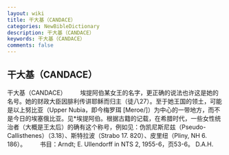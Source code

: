 ```yaml
---
layout: wiki
title: 干大基（CANDACE）
categories: NewBibleDictionary
description: 干大基（CANDACE）
keywords: 干大基（CANDACE）
comments: false
---
```


## 干大基（CANDACE）



干大基（CANDACE）
　　埃提阿伯某女王的名字，更正确的说法也许这是她的名号。她的财政大臣因腓利传讲耶稣而归主（徒八27）。至于她王国的领土，可能是以上努比亚（Upper Nubia，即今梅罗珥 [Meroe/]）为中心的一带地方，而不是今日的埃塞俄比亚。见*埃提阿伯。根据古籍的记载，在希腊时代，一些女性统治者（大概是王太后）的确有这个称号，例如见：伪凯尼斯尼兹（Pseudo-Callisthenes）（3.18）、斯特拉波（Strabo 17. 820）、皮里纽（Pliny, NH 6. 186）。
　　书目：Arndt;
E. Ullendorff in NTS 2, 1955-6，页53-6。
D.A.H.



